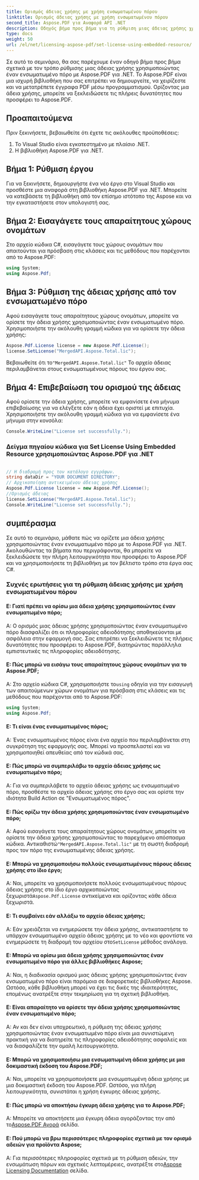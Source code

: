 ```yaml
---
title: Ορισμός άδειας χρήσης με χρήση ενσωματωμένου πόρου
linktitle: Ορισμός άδειας χρήσης με χρήση ενσωματωμένου πόρου
second_title: Aspose.PDF για Αναφορά API .NET
description: Οδηγός βήμα προς βήμα για τη ρύθμιση μιας άδειας χρήσης χρησιμοποιώντας έναν ενσωματωμένο πόρο με Aspose.PDF για .NET. Ξεκλειδώστε τις πλήρεις δυνατότητες.
type: docs
weight: 50
url: /el/net/licensing-aspose-pdf/set-license-using-embedded-resource/
---
```

Σε αυτό το σεμινάριο, θα σας παρέχουμε έναν οδηγό βήμα προς βήμα σχετικά με τον τρόπο ρύθμισης μιας άδειας χρήσης χρησιμοποιώντας έναν ενσωματωμένο πόρο με Aspose.PDF για .NET. Το Aspose.PDF είναι μια ισχυρή βιβλιοθήκη που σας επιτρέπει να δημιουργείτε, να χειρίζεστε και να μετατρέπετε έγγραφα PDF μέσω προγραμματισμού. Ορίζοντας μια άδεια χρήσης, μπορείτε να ξεκλειδώσετε τις πλήρεις δυνατότητες που προσφέρει το Aspose.PDF.

## Προαπαιτούμενα

Πριν ξεκινήσετε, βεβαιωθείτε ότι έχετε τις ακόλουθες προϋποθέσεις:

1. Το Visual Studio είναι εγκατεστημένο με πλαίσιο .NET.
2. Η βιβλιοθήκη Aspose.PDF για .NET.

## Βήμα 1: Ρύθμιση έργου

Για να ξεκινήσετε, δημιουργήστε ένα νέο έργο στο Visual Studio και προσθέστε μια αναφορά στη βιβλιοθήκη Aspose.PDF για .NET. Μπορείτε να κατεβάσετε τη βιβλιοθήκη από τον επίσημο ιστότοπο της Aspose και να την εγκαταστήσετε στον υπολογιστή σας.

## Βήμα 2: Εισαγάγετε τους απαραίτητους χώρους ονομάτων

Στο αρχείο κώδικα C#, εισαγάγετε τους χώρους ονομάτων που απαιτούνται για πρόσβαση στις κλάσεις και τις μεθόδους που παρέχονται από το Aspose.PDF:

```csharp
using System;
using Aspose.Pdf;
```

## Βήμα 3: Ρύθμιση της άδειας χρήσης από τον ενσωματωμένο πόρο

Αφού εισαγάγετε τους απαραίτητους χώρους ονομάτων, μπορείτε να ορίσετε την άδεια χρήσης χρησιμοποιώντας έναν ενσωματωμένο πόρο. Χρησιμοποιήστε την ακόλουθη γραμμή κώδικα για να ορίσετε την άδεια χρήσης:

```csharp
Aspose.Pdf.License license = new Aspose.Pdf.License();
license.SetLicense("MergedAPI.Aspose.Total.lic");
```

 Βεβαιωθείτε ότι το`"MergedAPI.Aspose.Total.lic"` Το αρχείο άδειας περιλαμβάνεται στους ενσωματωμένους πόρους του έργου σας.

## Βήμα 4: Επιβεβαίωση του ορισμού της άδειας

Αφού ορίσετε την άδεια χρήσης, μπορείτε να εμφανίσετε ένα μήνυμα επιβεβαίωσης για να ελέγξετε εάν η άδεια έχει οριστεί με επιτυχία. Χρησιμοποιήστε την ακόλουθη γραμμή κώδικα για να εμφανίσετε ένα μήνυμα στην κονσόλα:

```csharp
Console.WriteLine("License set successfully.");
```


### Δείγμα πηγαίου κώδικα για Set License Using Embedded Resource χρησιμοποιώντας Aspose.PDF για .NET
 
```csharp

// Η διαδρομή προς τον κατάλογο εγγράφων.
string dataDir = "YOUR DOCUMENT DIRECTORY";
// Αρχικοποίηση αντικειμένου άδειας χρήσης
Aspose.Pdf.License license = new Aspose.Pdf.License();
//Ορισμός άδειας
license.SetLicense("MergedAPI.Aspose.Total.lic");
Console.WriteLine("License set successfully.");

```

## συμπέρασμα

Σε αυτό το σεμινάριο, μάθατε πώς να ορίζετε μια άδεια χρήσης χρησιμοποιώντας έναν ενσωματωμένο πόρο με το Aspose.PDF για .NET. Ακολουθώντας τα βήματα που περιγράφονται, θα μπορείτε να ξεκλειδώσετε την πλήρη λειτουργικότητα που προσφέρει το Aspose.PDF και να χρησιμοποιήσετε τη βιβλιοθήκη με τον βέλτιστο τρόπο στα έργα σας C#.

### Συχνές ερωτήσεις για τη ρύθμιση άδειας χρήσης με χρήση ενσωματωμένου πόρου

#### Ε: Γιατί πρέπει να ορίσω μια άδεια χρήσης χρησιμοποιώντας έναν ενσωματωμένο πόρο;

Α: Ο ορισμός μιας άδειας χρήσης χρησιμοποιώντας έναν ενσωματωμένο πόρο διασφαλίζει ότι οι πληροφορίες αδειοδότησης αποθηκεύονται με ασφάλεια στην εφαρμογή σας. Σας επιτρέπει να ξεκλειδώνετε τις πλήρεις δυνατότητες που προσφέρει το Aspose.PDF, διατηρώντας παράλληλα εμπιστευτικές τις πληροφορίες αδειοδότησης.

#### Ε: Πώς μπορώ να εισάγω τους απαραίτητους χώρους ονομάτων για το Aspose.PDF;

 Α: Στο αρχείο κώδικα C#, χρησιμοποιήστε το`using` οδηγία για την εισαγωγή των απαιτούμενων χώρων ονομάτων για πρόσβαση στις κλάσεις και τις μεθόδους που παρέχονται από το Aspose.PDF:
```csharp
using System;
using Aspose.Pdf;
```

#### Ε: Τι είναι ένας ενσωματωμένος πόρος;

Α: Ένας ενσωματωμένος πόρος είναι ένα αρχείο που περιλαμβάνεται στη συγκρότηση της εφαρμογής σας. Μπορεί να προσπελαστεί και να χρησιμοποιηθεί απευθείας από τον κώδικά σας.

#### Ε: Πώς μπορώ να συμπεριλάβω το αρχείο άδειας χρήσης ως ενσωματωμένο πόρο;

Α: Για να συμπεριλάβετε το αρχείο άδειας χρήσης ως ενσωματωμένο πόρο, προσθέστε το αρχείο άδειας χρήσης στο έργο σας και ορίστε την ιδιότητα Build Action σε "Ενσωματωμένος πόρος".

#### Ε: Πώς ορίζω την άδεια χρήσης χρησιμοποιώντας έναν ενσωματωμένο πόρο;

 Α: Αφού εισαγάγετε τους απαραίτητους χώρους ονομάτων, μπορείτε να ορίσετε την άδεια χρήσης χρησιμοποιώντας το παρεχόμενο απόσπασμα κώδικα. Αντικαθιστώ`"MergedAPI.Aspose.Total.lic"` με τη σωστή διαδρομή προς τον πόρο της ενσωματωμένης άδειας χρήσης.

#### Ε: Μπορώ να χρησιμοποιήσω πολλούς ενσωματωμένους πόρους άδειας χρήσης στο ίδιο έργο;

 Α: Ναι, μπορείτε να χρησιμοποιήσετε πολλούς ενσωματωμένους πόρους άδειας χρήσης στο ίδιο έργο αρχικοποιώντας ξεχωριστά`Aspose.Pdf.License` αντικείμενα και ορίζοντας κάθε άδεια ξεχωριστά.

#### Ε: Τι συμβαίνει εάν αλλάξω το αρχείο άδειας χρήσης;

 Α: Εάν χρειάζεται να ενημερώσετε την άδεια χρήσης, αντικαταστήστε το υπάρχον ενσωματωμένο αρχείο άδειας χρήσης με το νέο και φροντίστε να ενημερώσετε τη διαδρομή του αρχείου στο`SetLicense` μέθοδος ανάλογα.

#### Ε: Μπορώ να ορίσω μια άδεια χρήσης χρησιμοποιώντας έναν ενσωματωμένο πόρο για άλλες βιβλιοθήκες Aspose;

Α: Ναι, η διαδικασία ορισμού μιας άδειας χρήσης χρησιμοποιώντας έναν ενσωματωμένο πόρο είναι παρόμοια σε διαφορετικές βιβλιοθήκες Aspose. Ωστόσο, κάθε βιβλιοθήκη μπορεί να έχει τις δικές της ιδιαιτερότητες, επομένως ανατρέξτε στην τεκμηρίωση για τη σχετική βιβλιοθήκη.

#### Ε: Είναι απαραίτητο να ορίσετε την άδεια χρήσης χρησιμοποιώντας έναν ενσωματωμένο πόρο;

Α: Αν και δεν είναι υποχρεωτικό, η ρύθμιση της άδειας χρήσης χρησιμοποιώντας έναν ενσωματωμένο πόρο είναι μια συνιστώμενη πρακτική για να διατηρείτε τις πληροφορίες αδειοδότησης ασφαλείς και να διασφαλίζετε την ομαλή λειτουργικότητα.

#### Ε: Μπορώ να χρησιμοποιήσω μια ενσωματωμένη άδεια χρήσης με μια δοκιμαστική έκδοση του Aspose.PDF;

Α: Ναι, μπορείτε να χρησιμοποιήσετε μια ενσωματωμένη άδεια χρήσης με μια δοκιμαστική έκδοση του Aspose.PDF. Ωστόσο, για πλήρη λειτουργικότητα, συνιστάται η χρήση έγκυρης άδειας χρήσης.

#### Ε: Πώς μπορώ να αποκτήσω έγκυρη άδεια χρήσης για το Aspose.PDF;

 Α: Μπορείτε να αποκτήσετε μια έγκυρη άδεια αγοράζοντας την από το[Aspose.PDF Αγορά](https://purchase.aspose.com/pricing/pdf/net) σελίδα.

#### Ε: Πού μπορώ να βρω περισσότερες πληροφορίες σχετικά με τον ορισμό αδειών για προϊόντα Aspose;

Α: Για περισσότερες πληροφορίες σχετικά με τη ρύθμιση αδειών, την ενσωμάτωση πόρων και σχετικές λεπτομέρειες, ανατρέξτε στο[Aspose Licensing Documentation](https://docs.aspose.com/pdf/net/licensing/) σελίδα.